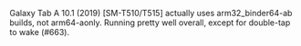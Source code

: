 Galaxy Tab A 10.1 (2019) [SM-T510/T515] actually uses arm32_binder64-ab builds, not arm64-aonly. Running pretty well overall, except for double-tap to wake (#663).
